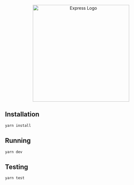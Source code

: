 <p align="center">
  <a href="https://expressjs.com/" target="blank"><img src="http://wanago.io/express.png" width="320" alt="Express Logo" /></a>
</p>

## Installation

```bash
yarn install
```

## Running

```bash
yarn dev
```

## Testing

```bash
yarn test
```